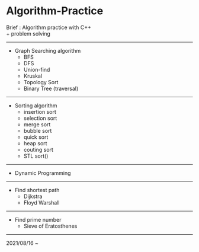 # Algorithm-Practice
Brief : Algorithm practice with C++<br>
\+ problem solving
<hr>

* Graph Searching algorithm
  * BFS
  * DFS
  * Union-find
  * Kruskal
  * Topology Sort
  * Binary Tree (traversal)
<hr>

* Sorting algorithm
  * insertion sort
  * selection sort
  * merge sort
  * bubble sort
  * quick sort
  * heap sort
  * couting sort
  * STL sort()
<hr>

* Dynamic Programming

<hr>

* Find shortest path
  * Dijkstra
  * Floyd Warshall
<hr>

* Find prime number
  * Sieve of Eratosthenes
<hr>

2021/08/16 ~
